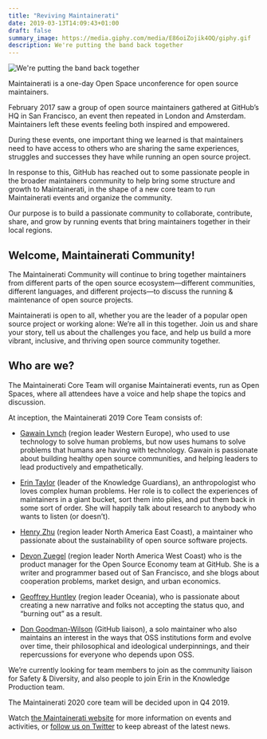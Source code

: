```yaml
---
title: "Reviving Maintainerati"
date: 2019-03-13T14:09:43+01:00
draft: false
summary_image: https://media.giphy.com/media/E86oiZojik4OQ/giphy.gif
description: We're putting the band back together
---
```


![We're putting the band back together](https://media.giphy.com/media/E86oiZojik4OQ/giphy.gif)

Maintainerati is a one-day Open Space unconference for open source maintainers. 

February 2017 saw a group of open source maintainers gathered at GitHub’s HQ in San Francisco, an event then repeated in London and Amsterdam. Maintainers left these events feeling both inspired and empowered.

During these events, one important thing we learned is that maintainers need to have access to others who are sharing the same experiences, struggles and successes they have while running an open source project.

In response to this, GitHub has reached out to some passionate people in the broader maintainers community to help bring some structure and growth to Maintainerati, in the shape of a new core team to run Maintainerati events and organize the community.

Our purpose is to build a passionate community to collaborate, contribute, share, and grow by running events that bring maintainers together in their local regions.

## Welcome, Maintainerati Community!

The Maintainerati Community will continue to bring together maintainers from different parts of the open source ecosystem—different communities, different languages, and different projects—to discuss the running & maintenance of open source projects.

Maintainerati is open to all, whether you are the leader of a popular open source project or working alone: We’re all in this together. Join us and share your story, tell us about the challenges you face, and help us build a more vibrant, inclusive, and thriving open source 
community together.

## Who are we?

The Maintainerati Core Team will organise Maintainerati events, run as Open Spaces, where all attendees have a voice and help shape the topics and discussion.

At inception, the Maintainerati 2019 Core Team consists of:

- [Gawain Lynch](https://github.com/GawainLynch) (region leader Western Europe), who used to use technology to solve human problems, but now uses humans to solve problems that humans are having with technology. Gawain is passionate about building healthy open source communities, and helping leaders to lead productively and empathetically.

- [Erin Taylor](https://github.com/erinbtaylor) (leader of the Knowledge Guardians), an anthropologist who loves complex human problems. Her role is to collect the experiences of maintainers in a giant bucket, sort them into piles, and put them back in some sort of order. She will happily talk about research to anybody who wants to listen (or doesn’t).

- [Henry Zhu](https://github.com/hzoo) (region leader North America East Coast), a maintainer who passionate about the sustainability of open source software projects.

- [Devon Zuegel](https://github.com/devonzuegel) (region leader North America West Coast) who is the product manager for the Open Source Economy team at GitHub. She is a writer and programmer based out of San Francisco, and she blogs about cooperation problems, market design, and urban economics.

- [Geoffrey Huntley](https://github.com/ghuntley) (region leader Oceania), who is passionate about creating a new narrative and folks not accepting the status quo, and “burning out” as a result.

- [Don Goodman-Wilson](https://github.com/DEGoodmanWilson) (GitHub liaison), a solo maintainer who also maintains an interest in the ways that OSS institutions form and evolve over time, their philosophical and ideological underpinnings, and their repercussions for everyone who depends upon OSS. 

We’re currently looking for team members to join as the community liaison for Safety & Diversity, and also people to join Erin in the Knowledge Production team.

The Maintainerati 2020 core team will be decided upon in Q4 2019.

Watch [the Maintainerati website](https://maintainerati.org) for more information on events and activities, or [follow us on Twitter](https://twitter.com/Maintainerati) to keep abreast of the latest news.
